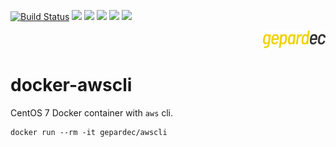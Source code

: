 [![Build Status](https://travis-ci.com/Gepardec/docker-awscli.svg?branch=master)](https://travis-ci.com/Gepardec/docker-awscli)
![](https://img.shields.io/docker/cloud/build/gepardec/awscli)
![](https://img.shields.io/docker/cloud/automated/gepardec/awscli)
![](https://img.shields.io/docker/pulls/gepardec/awscli)
![](https://img.shields.io/badge/license-GPL%20v3.0-brightgreen.svg)
![](https://img.shields.io/maintenance/yes/2020)

<p align="right">
<img alt="gepardec" width=100px src="https://github.com/Gepardec/branding/raw/master/logo/gepardec.png">
</p>

# docker-awscli

CentOS 7 Docker container with `aws` cli.

```
docker run --rm -it gepardec/awscli
```
